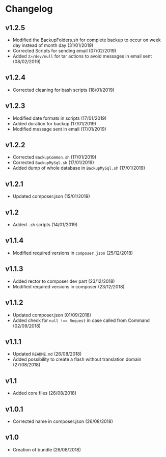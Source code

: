 # Changelog

v1.2.5
------
- Modified the BackupFolders.sh for complete backup to occur on week day instead of month day (31/01/2019)
- Corrected Scripts for sending email (07/02/2019)
- Added `2>/dev/null` for tar actions to avoid messages in email sent (08/02/2019)

v1.2.4
------
- Corrected cleaning for bash scripts (18/01/2019)

v1.2.3
------
- Modified date formats in scripts (17/01/2019)
- Added duration for backup (17/01/2019)
- Modified message sent in email (17/01/2019)

v1.2.2
------
- Corrected `BackupCommon.sh` (17/01/2019)
- Corrected `BackupMySql.sh` (17/01/2019)
- Added dump of whole database in `BackupMySql.sh` (17/01/2019)

v1.2.1
------
- Updated composer.json (15/01/2019)

v1.2
----
- Added `.sh` scripts (14/01/2019)

v1.1.4
------
- Modified required versions in `composer.json` (25/12/2018)

v1.1.3
------
- Added rector to composer dev part (23/12/2018)
- Modified required versions in composer (23/12/2018)

v1.1.2
------
- Updated composer.json (01/09/2018)
- Added check for `null !== Request` in case called from Command (02/09/2018)

v1.1.1
------
- Updated `README.md` (26/08/2018)
- Added possibility to create a flash without translation domain (27/08/2018)

v1.1
----
- Added core files (26/08/2018)

v1.0.1
------
- Corrected name in composer.json (26/08/2018)

v1.0
----
- Creation of bundle (26/08/2018)
